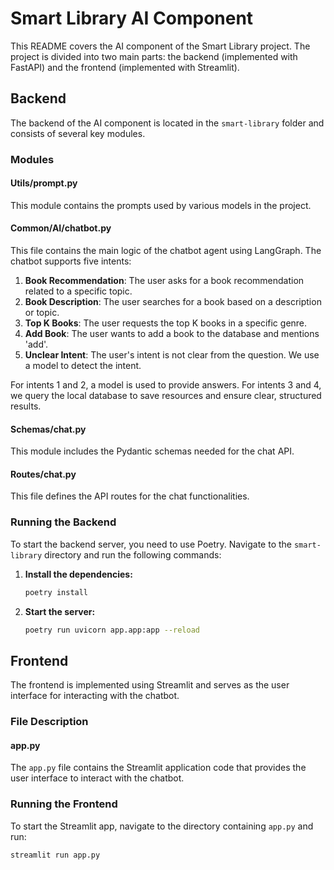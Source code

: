 
# Smart Library AI Component

This README covers the AI component of the Smart Library project. The project is divided into two main parts: the backend (implemented with FastAPI) and the frontend (implemented with Streamlit).

## Backend

The backend of the AI component is located in the `smart-library` folder and consists of several key modules.

### Modules

#### Utils/prompt.py
This module contains the prompts used by various models in the project.

#### Common/AI/chatbot.py
This file contains the main logic of the chatbot agent using LangGraph. The chatbot supports five intents:

1. **Book Recommendation**: The user asks for a book recommendation related to a specific topic.
2. **Book Description**: The user searches for a book based on a description or topic.
3. **Top K Books**: The user requests the top K books in a specific genre.
4. **Add Book**: The user wants to add a book to the database and mentions 'add'.
5. **Unclear Intent**: The user's intent is not clear from the question. We use a model to detect the intent.

For intents 1 and 2, a model is used to provide answers. For intents 3 and 4, we query the local database to save resources and ensure clear, structured results.

#### Schemas/chat.py
This module includes the Pydantic schemas needed for the chat API.

#### Routes/chat.py
This file defines the API routes for the chat functionalities.

### Running the Backend
To start the backend server, you need to use Poetry. Navigate to the `smart-library` directory and run the following commands:

1. **Install the dependencies:**

    ```sh
    poetry install
    ```

2. **Start the server:**

    ```sh
    poetry run uvicorn app.app:app --reload
    ```

## Frontend

The frontend is implemented using Streamlit and serves as the user interface for interacting with the chatbot.

### File Description

#### app.py
The `app.py` file contains the Streamlit application code that provides the user interface to interact with the chatbot.

### Running the Frontend
To start the Streamlit app, navigate to the directory containing `app.py` and run:

```sh
streamlit run app.py
```
